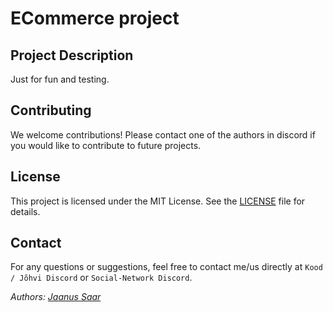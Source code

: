 # ECommerce project

## Project Description

Just for fun and testing.

## Contributing

We welcome contributions! Please contact one of the authors in discord if you would like to contribute to future projects.

## License

This project is licensed under the MIT License. See the [LICENSE](https://opensource.org/license/mit) file for details.

## Contact

For any questions or suggestions, feel free to contact me/us directly at `Kood / Jõhvi Discord` or `Social-Network Discord`.

_Authors: [Jaanus Saar](https://01.kood.tech/git/jsaar)_
